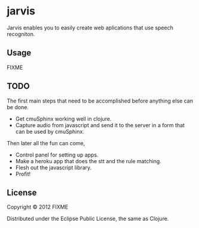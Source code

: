# jarvis

Jarvis enables you to easily create web aplications that use speech recogniton.

## Usage

FIXME

## TODO
The first main steps that need to be accomplished before anything else
can be done.

* Get cmuSphinx working well in clojure.
* Capture audio from javascript and send it to the server in a form
that can be used by cmuSphinx.

Then later all the fun can come,

* Control panel for setting up apps.
* Make a heroku app that does the stt and the rule matching.
* Flesh out the javascript library.
* Profit!

## License

Copyright © 2012 FIXME

Distributed under the Eclipse Public License, the same as Clojure.
